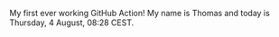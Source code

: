 My first ever working GitHub Action!
My name is Thomas and today is Thursday, 4 August, 08:28 CEST. 
